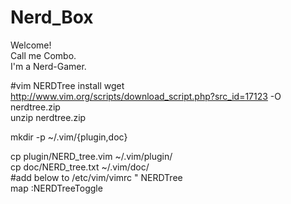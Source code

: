# Nerd_Box
Welcome!  
Call me Combo.  
I'm a Nerd-Gamer.  

#vim NERDTree install
wget http://www.vim.org/scripts/download_script.php?src_id=17123 -O nerdtree.zip   
unzip nerdtree.zip  
  
mkdir -p ~/.vim/{plugin,doc}  

cp plugin/NERD_tree.vim ~/.vim/plugin/  
cp doc/NERD_tree.txt ~/.vim/doc/  
#add below to /etc/vim/vimrc
" NERDTree  
map <F10> :NERDTreeToggle<CR>  
